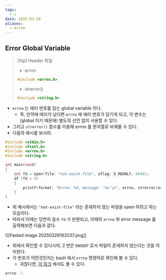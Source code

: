 ```yaml
---
tags:
  - c
date: 2025-03-28
aliases:
  - errno
---
```

## Error Global Variable

> [!tip] Header 파일
> - errno
> ```c
> #include <errno.h>
> ```
> - strerror()
> ```c
> #include <string.h>
> ```

- `errno` 는 에러 번호를 담는 global variable 이다.
	- 즉, 만약에 에러가 났다면 `errno` 에 에러 번호가 담기게 되고, 이 변수는 (global 이기 때문에) 별도의 선언 없이 사용할 수 있다.
- 그리고 `strerror()` 함수를 이용해 errno 를 문자열로 바꿔줄 수 있다.
- 다음의 예시를 보시라.

```c
#include <stdio.h>
#include <fcntl.h>
#include <errno.h>
#include <string.h>

int main(void)
{
	int fd = open(file: "not-exist-file", oflag: O_RDONLY, 0644);
	if (fd < 0)
	{
		printf(format: "Errno: %d, message: '%s'\n", errno, strerror(errnum: errno));
	}
}
```

- 위 예시에서는 `"not-exist-file"` 라는 존재하지 않는 파일을 open 하려고 하는 모습이다.
- 따라서 이때는 당연히 음수 `fd` 가 반환되고, 이때의 `errno` 와 error message 를 출력해보면 다음과 같다.

![[Pasted image 20250328162037.png]]

- 위에서 확인할 수 있다시피, 2 번은 `ENOENT` 로서 파일이 존재하지 않는다는 것을 의미한다.
- 각 번호가 어떤것인지는 bash 에서 `errno` 명령어로 확인해 볼 수 있다.
	- 귀찮다면, [이 링크](https://gist.github.com/greggyNapalm/2413028) 에서도 볼 수 있다.

```bash
errno -l
```